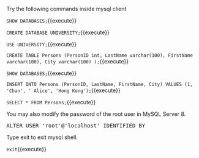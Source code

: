Try the following commands inside mysql client

`SHOW DATABASES;`{{execute}}

`CREATE DATABASE UNIVERSITY;`{{execute}}

`USE UNIVERSITY;`{{execute}}

`CREATE TABLE Persons (PersonID int, LastName varchar(100), FirstName varchar(100), City varchar(100) );`{{execute}}

`SHOW DATABASES;`{{execute}}

`INSERT INTO Persons (PersonID, LastName, FirstName, City) VALUES (1, 'Chan', ' Alice', 'Hong Kong');`{{execute}}

`SELECT * FROM Persons;`{{execute}}


You may also modify the password of the root user in MySQL Server 8.

<pre>ALTER USER 'root'@'localhost' IDENTIFIED BY <your password></pre>


Type exit to exit mysql shell.

`exit`{{execute}}


